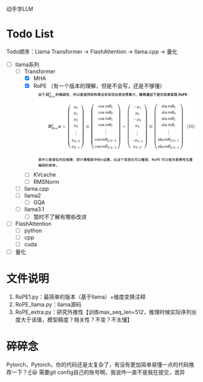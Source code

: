 动手学LLM
# Todo List
Todo顺序：Llama Transformer -> FlashAttention -> llama.cpp -> 量化 

- [ ] llama系列
  - [ ] Transformer
    - [x] MHA
    - [x] RoPE  （有一个版本的理解，但是不会写，还是不够懂）
    ![alt text](img/image.png)
    - [ ] KVcache
    - [ ] RMSNorm
  - [ ] llama.cpp
  - [ ] llama2
    - [ ] GQA
  - [ ] llama3.1
    - [ ] 暂时不了解有哪些改进

- [ ] FlashAttention
  - [ ] python
  - [ ] cpp
  - [ ] cuda

- [ ] 量化

# 文件说明

1. RoPE1.py：最简单的版本（基于llama）+维度变换注释
2. RoPE_llama.py：llama源码
3. RoPE_extra.py：研究外推性【训练max_seq_len=512，推理时候实际序列长度大于该值，模型精度？相关性？不变？不太懂】


# 碎碎念

Pytorch，Pytorch，你的代码还是太复杂了，有没有更加简单易懂一点的代码推荐一下？☝️😃
需要git config自己的账号啊，我说咋一直不是我在提交，诡异
